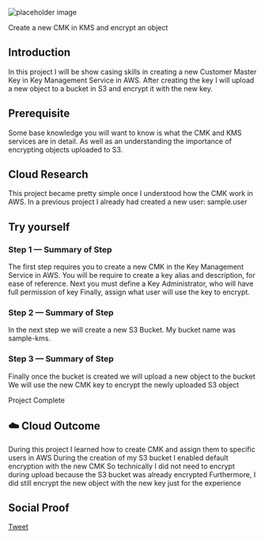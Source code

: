 
![placeholder image](https://docs.aws.amazon.com/kms/latest/developerguide/images/decrypt.png)

Create a new CMK in KMS and encrypt an object
## Introduction

In this project I will be show casing skills in creating a new Customer Master Key in Key Management Service in AWS. After creating 
the key I will upload a new object to a bucket in S3 and encrypt it with the new key.

## Prerequisite

Some base knowledge you will want to know is what the CMK and KMS services are in detail. As well as an understanding the importance of encrypting objects uploaded to S3. 

## Cloud Research

This project became pretty simple once I understood how the CMK work in AWS. In a previous project I already had created a new user: sample.user

## Try yourself

### Step 1 — Summary of Step

The first step requires you to create a new CMK in the Key Management Service in AWS. 
You will be require to create a key alias and description, for ease of reference. 
Next you must define a Key Administrator, who will have full permission of key
Finally, assign what user will use the key to encrypt.

### Step 2 — Summary of Step

In the next step we will create a new S3 Bucket.
My bucket name was sample-kms.

### Step 3 — Summary of Step

Finally once the bucket is created we will upload a new object to the bucket
We will use the new CMK key to encrypt the newly uploaded S3 object

Project Complete

## ☁️ Cloud Outcome

During this project I learned how to create CMK and assign them to specific users in AWS
During the creation of my S3 bucket I enabled default encryption with the new CMK
So technically I did not need to encrypt during upload because the S3 bucket was already encrypted
Furthermore, I did still encrypt the new object with the new key just for the experience 

## Social Proof

[Tweet](https://twitter.com/MarcusS69448454/status/1363671973704966144)
